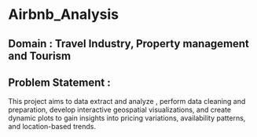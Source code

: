 # Airbnb_Analysis

## Domain : Travel Industry, Property management and Tourism

## Problem Statement :
This project aims to data extract and analyze , perform data cleaning and preparation, develop interactive geospatial visualizations, and create dynamic plots to gain insights into pricing variations, availability patterns, and location-based trends.
